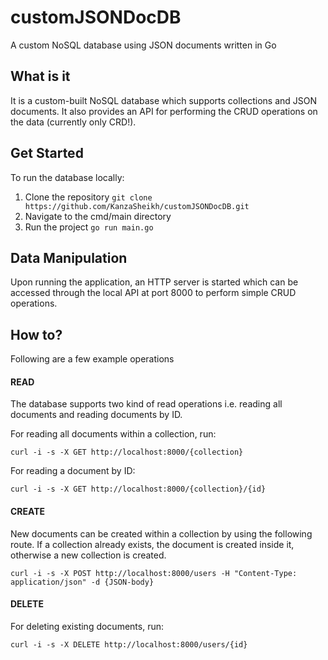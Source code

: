 # customJSONDocDB
A custom NoSQL database using JSON documents written in Go


## What is it
It is a custom-built NoSQL database which supports collections and JSON documents. It also provides an API for performing the CRUD operations on the data (currently only CRD!).

## Get Started
To run the database locally:
1. Clone the repository ```git clone https://github.com/KanzaSheikh/customJSONDocDB.git```
2. Navigate to the cmd/main directory
3. Run the project ```go run main.go```

## Data Manipulation
Upon running the application, an HTTP server is started which can be accessed through the local API at port 8000 to perform simple CRUD operations.

## How to?
Following are a few example operations

#### READ
The database supports two kind of read operations i.e. reading all documents and reading documents by ID.

For reading all documents within a collection, run:

```curl -i -s -X GET http://localhost:8000/{collection}```

For reading a document by ID:

```curl -i -s -X GET http://localhost:8000/{collection}/{id}```

#### CREATE
New documents can be created within a collection by using the following route. If a collection already exists, the document is created inside it, otherwise a new collection is created.

```curl -i -s -X POST http://localhost:8000/users -H "Content-Type: application/json" -d {JSON-body}```

#### DELETE
For deleting existing documents, run:

```curl -i -s -X DELETE http://localhost:8000/users/{id}```